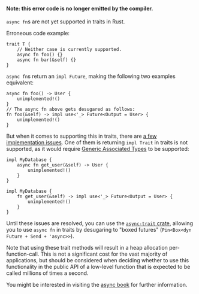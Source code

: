 #### Note: this error code is no longer emitted by the compiler.

`async fn`s are not yet supported in traits in Rust.

Erroneous code example:

```ignore,edition2018
trait T {
    // Neither case is currently supported.
    async fn foo() {}
    async fn bar(&self) {}
}
```

`async fn`s return an `impl Future`, making the following two examples
equivalent:

```ignore,edition2018 (example-of-desugaring-equivalence)
async fn foo() -> User {
    unimplemented!()
}
// The async fn above gets desugared as follows:
fn foo(&self) -> impl use<'_> Future<Output = User> {
    unimplemented!()
}
```

But when it comes to supporting this in traits, there are [a few implementation
issues][async-is-hard]. One of them is returning `impl Trait` in traits is not
supported, as it would require [Generic Associated Types] to be supported:

```edition2018,ignore (example-of-desugaring-equivalence)
impl MyDatabase {
    async fn get_user(&self) -> User {
        unimplemented!()
    }
}

impl MyDatabase {
    fn get_user(&self) -> impl use<'_> Future<Output = User> {
        unimplemented!()
    }
}
```

Until these issues are resolved, you can use the [`async-trait` crate], allowing
you to use `async fn` in traits by desugaring to "boxed futures"
(`Pin<Box<dyn Future + Send + 'async>>`).

Note that using these trait methods will result in a heap allocation
per-function-call. This is not a significant cost for the vast majority of
applications, but should be considered when deciding whether to use this
functionality in the public API of a low-level function that is expected to be
called millions of times a second.

You might be interested in visiting the [async book] for further information.

[`async-trait` crate]: https://crates.io/crates/async-trait
[async-is-hard]: https://smallcultfollowing.com/babysteps/blog/2019/10/26/async-fn-in-traits-are-hard/
[Generic Associated Types]: https://github.com/rust-lang/rust/issues/44265
[async book]: https://rust-lang.github.io/async-book/07_workarounds/05_async_in_traits.html
